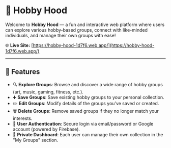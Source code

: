 # 🎨 Hobby Hood

Welcome to **Hobby Hood** — a fun and interactive web platform where users can explore various hobby-based groups, connect with like-minded individuals, and manage their own groups with ease!

🌐 **Live Site:** [https://hobby-hood-1d7f6.web.app/](https://hobby-hood-1d7f6.web.app/)

---

## 🚀 Features

- 🔍 **Explore Groups**: Browse and discover a wide range of hobby groups (art, music, gaming, fitness, etc.).
- ➕ **Save Groups**: Save existing hobby groups to your personal collection.
- ✏️ **Edit Groups**: Modify details of the groups you’ve saved or created.
- 🗑️ **Delete Groups**: Remove saved groups if they no longer match your interests.
- 👤 **User Authentication**: Secure login via email/password or Google account (powered by Firebase).
- 🔐 **Private Dashboard**: Each user can manage their own collection in the "My Groups" section.